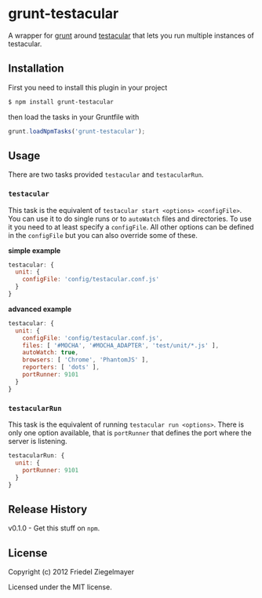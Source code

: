 grunt-testacular
================

A wrapper for [grunt](http://gruntjs.com) around
[testacular](http://vojtajina.github.com/testacular/) that lets you
run multiple instances of testacular. 

## Installation

First you need to install this plugin in your project

```bash
$ npm install grunt-testacular
```

then load the tasks in your Gruntfile with

```javascript
grunt.loadNpmTasks('grunt-testacular');
```

## Usage
There are two tasks provided `testacular` and `testacularRun`. 

### `testacular`
This task is the equivalent of `testacular start <options>
<configFile>`. You can use it to do single runs or to `autoWatch`
files and directories. To use it you need to at least specify a
`configFile`. All other options can be defined in the `configFile` but
you can also override some of these.

**simple example**

```javascript
testacular: {
  unit: {
    configFile: 'config/testacular.conf.js'
  }
}
```

**advanced example**

```javascript
testacular: {
  unit: {
    configFile: 'config/testacular.conf.js',
    files: [ '#MOCHA', '#MOCHA_ADAPTER', 'test/unit/*.js' ],
    autoWatch: true,
    browsers: [ 'Chrome', 'PhantomJS' ],
    reporters: [ 'dots' ],
    portRunner: 9101
  }
}
```

### `testacularRun`
This task is the equivalent of running `testacular run <options>`.
There is only one option available, that is `portRunner` that defines
the port where the server is listening.

```javascript
testacularRun: {
  unit: {
    portRunner: 9101
  }
}
```

## Release History

v0.1.0 - Get this stuff on `npm`.

## License
Copyright (c) 2012 Friedel Ziegelmayer

Licensed under the MIT license.
